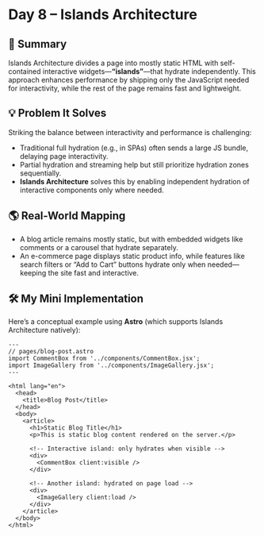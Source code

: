 # Day 8 – Islands Architecture

## 📄 Summary
Islands Architecture divides a page into mostly static HTML with self-contained interactive widgets—**“islands”**—that hydrate independently. This approach enhances performance by shipping only the JavaScript needed for interactivity, while the rest of the page remains fast and lightweight.

## 💡 Problem It Solves
Striking the balance between interactivity and performance is challenging:
- Traditional full hydration (e.g., in SPAs) often sends a large JS bundle, delaying page interactivity.
- Partial hydration and streaming help but still prioritize hydration zones sequentially.
- **Islands Architecture** solves this by enabling independent hydration of interactive components only where needed.

## 🌎 Real-World Mapping
- A blog article remains mostly static, but with embedded widgets like comments or a carousel that hydrate separately.
- An e-commerce page displays static product info, while features like search filters or “Add to Cart” buttons hydrate only when needed—keeping the site fast and interactive.

## 🛠 My Mini Implementation
Here’s a conceptual example using **Astro** (which supports Islands Architecture natively):

```astro
---
// pages/blog-post.astro
import CommentBox from '../components/CommentBox.jsx';
import ImageGallery from '../components/ImageGallery.jsx';
---

<html lang="en">
  <head>
    <title>Blog Post</title>
  </head>
  <body>
    <article>
      <h1>Static Blog Title</h1>
      <p>This is static blog content rendered on the server.</p>
      
      <!-- Interactive island: only hydrates when visible -->
      <div>
        <CommentBox client:visible />
      </div>
      
      <!-- Another island: hydrated on page load -->
      <div>
        <ImageGallery client:load />
      </div>
    </article>
  </body>
</html>
```